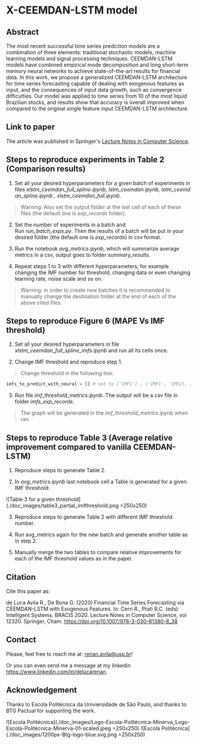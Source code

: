 # X-CEEMDAN-LSTM model

## Abstract

The most recent successful time series prediction models are a combination of three elements: traditional stochastic models, machine learning models and signal processing techniques. CEEMDAN-LSTM models have combined empirical mode decomposition and long short-term memory neural networks to achieve state-of-the-art results for financial data. In this work, we propose a generalized CEEMDAN-LSTM architecture for time series forecasting capable of dealing with exogenous features as input, and the consequences of input data growth, such as convergence difficulties. Our model was applied to time series from 10 of the most liquid Brazilian stocks, and results show that accuracy is overall improved when compared to the original single feature input CEEMDAN-LSTM architecture.

## Link to paper

The article was published in Springer's [Lecture Notes in Computer Science](https://link.springer.com/chapter/10.1007/978-3-030-61380-8_38).

## Steps to reproduce experiments in Table 2 (Comparison results)

1) Set all your desired hyperparameters for a given batch of experiments in files *xlstm_ceemdan_full_spline.ipynb, lstm_ceemdan.ipynb, lstm_ceemdan_spline.ipynb , xlstm_ceemdan_full.ipynb*.
> Warning: Also set the output folder at the last cell of each of these files (the default one is *exp_records* folder).

2) Set the number of experiments in a batch and Run *run_batch_exps.py*. Then the results of a batch will be put in your desired folder (the default one is *exp_records*) in csv format.

3) Run the notebook *avg_metrics.ipynb*, which will summarize average metrics in a csv, output goes to folder *summary_results*.

4) Repeat steps 1 to 3 with different hyperparameters, for example changing the IMF number for threshold, changing data or even changing learning rate, noise scale and so on.

> Warning: in order to create new batches it is recommended to manually change the destination folder at the end of each of the above cited files.

## Steps to reproduce Figure 6 (MAPE Vs IMF threshold)

1) Set all your desired hyperparameters in file *xlstm_ceemdan_full_spline_imfs.ipynb* and run all its cells once.

2) Change IMF threshold and reproduce step 1.

> Change threshold in the following line: 
```python
imfs_to_predict_with_neural = [] # set to ['IMF1'] , ['IMF1', 'IMF2], ['IMF1','IMF2','IMF3'] and so on
```

3) Run file *imf_threshold_metrics.ipynb*. The output will be a csv file in folder *imfs_exp_records*.

> The graph will be generated in the *imf_threshold_metrics.ipynb* when ran.

## Steps to reproduce Table 3 (Average relative improvement compared to vanilla CEEMDAN-LSTM)

1) Reproduce steps to generate Table 2.

2) In *avg_metrics.ipynb* last notebook cell a Table is generated for a given IMF threshold:

![Table 3 for a given threshold](./doc_images/table3_partial_imfthreshold.png =250x250)

3) Reproduce steps to generate Table 2 with different IMF threshold number.

4) Run avg_metrics again for the new batch and generate another table as in step 2.

5) Manually merge the two tables to compare relative improvements for each of the IMF threshold values as in the paper.

## Citation

Cite this paper as:

de Luca Avila R., De Bona G. (2020) Financial Time Series Forecasting via CEEMDAN-LSTM with Exogenous Features. In: Cerri R., Prati R.C. (eds) Intelligent Systems. BRACIS 2020. Lecture Notes in Computer Science, vol 12320. Springer, Cham. https://doi.org/10.1007/978-3-030-61380-8_38

## Contact

Please, feel free to reach me at: <renan.avila@usp.br>!

Or you can even send me a message at my linkedin <https://www.linkedin.com/in/delucarenan>.

## Acknowledgement

Thanks to Escola Politécnica da Univiersidade de São Paulo, and thanks to BTG Pactual for supporting the work.

![Escola Politécnica](./doc_images/Logo-Escola-Politécnica-Minerva_Logo-Escola-Politécnica-Minerva-01-scaled.jpeg =250x250)
![Escola Politécnica](./doc_images/1200px-Btg-logo-blue.svg.png =250x250)